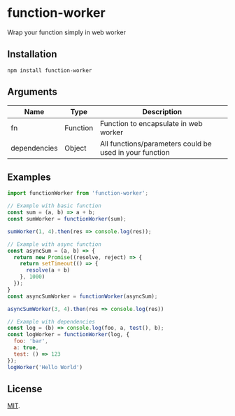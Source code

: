 # function-worker
Wrap your function simply in web worker

## Installation
```
npm install function-worker
```

## Arguments
|Name|Type|Description|
|-|-|-|
|fn|Function|Function to encapsulate in web worker
|dependencies|Object|All functions/parameters could be used in your function


## Examples
```js
import functionWorker from 'function-worker';

// Example with basic function
const sum = (a, b) => a + b;
const sumWorker = functionWorker(sum);

sumWorker(1, 4).then(res => console.log(res));

// Example with async function
const asyncSum = (a, b) => {
  return new Promise((resolve, reject) => {
    return setTimeout(() => {
      resolve(a + b)
    }, 1000)
  });
}
const asyncSumWorker = functionWorker(asyncSum);

asyncSumWorker(3, 4).then(res => console.log(res))

// Example with dependencies
const log = (b) => console.log(foo, a, test(), b);
const logWorker = functionWorker(log, {
  foo: 'bar',
  a: true,
  test: () => 123
});
logWorker('Hello World')
```

## License

[MIT](LICENSE).